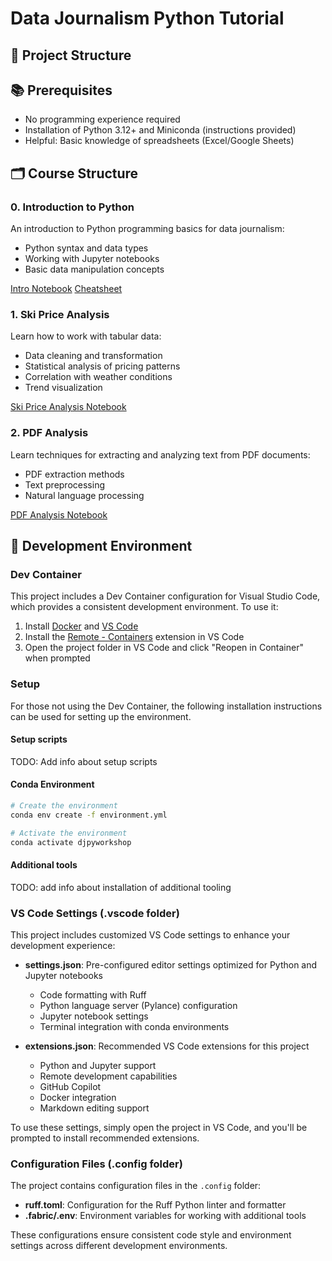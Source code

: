 # Data Journalism Python Tutorial

## 📁 Project Structure

## 📚 Prerequisites
- No programming experience required
- Installation of Python 3.12+ and Miniconda (instructions provided)
- Helpful: Basic knowledge of spreadsheets (Excel/Google Sheets)

## 🗂 Course Structure

### 0. Introduction to Python
An introduction to Python programming basics for data journalism:

- Python syntax and data types
- Working with Jupyter notebooks
- Basic data manipulation concepts

[Intro Notebook](notebooks/00_intro.ipynb)
[Cheatsheet](notebooks/CHEATSHEET.md)

### 1. Ski Price Analysis
Learn how to work with tabular data:

- Data cleaning and transformation
- Statistical analysis of pricing patterns
- Correlation with weather conditions
- Trend visualization

[Ski Price Analysis Notebook](notebooks/01_ski-prices.ipynb)

### 2. PDF Analysis
Learn techniques for extracting and analyzing text from PDF documents:

- PDF extraction methods
- Text preprocessing
- Natural language processing

[PDF Analysis Notebook](notebooks/02_pdf-analysis.ipynb)

## 🔄 Development Environment

### Dev Container
This project includes a Dev Container configuration for Visual Studio Code, which provides a consistent development environment. To use it:

1. Install [Docker](https://www.docker.com/products/docker-desktop) and [VS Code](https://code.visualstudio.com/)
2. Install the [Remote - Containers](https://marketplace.visualstudio.com/items?itemName=ms-vscode-remote.remote-containers) extension in VS Code
3. Open the project folder in VS Code and click "Reopen in Container" when prompted

### Setup
For those not using the Dev Container, the following installation instructions can be used for setting up the environment.

#### Setup scripts
TODO: Add info about setup scripts

#### Conda Environment

```bash
# Create the environment
conda env create -f environment.yml

# Activate the environment
conda activate djpyworkshop
```

#### Additional tools
TODO: add info about installation of additional tooling

### VS Code Settings (.vscode folder)
This project includes customized VS Code settings to enhance your development experience:

- **settings.json**: Pre-configured editor settings optimized for Python and Jupyter notebooks
  - Code formatting with Ruff
  - Python language server (Pylance) configuration
  - Jupyter notebook settings
  - Terminal integration with conda environments

- **extensions.json**: Recommended VS Code extensions for this project
  - Python and Jupyter support
  - Remote development capabilities
  - GitHub Copilot
  - Docker integration
  - Markdown editing support

To use these settings, simply open the project in VS Code, and you'll be prompted to install recommended extensions.

### Configuration Files (.config folder)
The project contains configuration files in the `.config` folder:

- **ruff.toml**: Configuration for the Ruff Python linter and formatter
- **.fabric/.env**: Environment variables for working with additional tools

These configurations ensure consistent code style and environment settings across different development environments.
